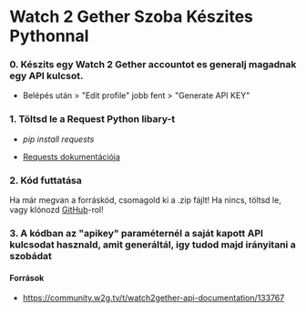 # Watch 2 Gether Szoba Készites Pythonnal


### 0. Készits egy Watch 2 Gether accountot es generalj magadnak egy API kulcsot.
 - Belépés után > "Edit profile" jobb fent > "Generate API KEY" 






### 1.  Töltsd le a Request Python libary-t 
 - _pip install requests_
 
 - [Requests dokumentációja](https://docs.python-requests.org/en/latest/) 
 
 
 
### 2. Kód futtatása
Ha már megvan a forráskód, csomagold ki a .zip fájlt!
Ha nincs, töltsd le, vagy klónozd [GitHub](https://github.com/AdrianN001/Watch-2-Gether-Szoba-Keszites-Pythonnal)-rol!

### 3. A kódban az "apikey" paraméternél a saját kapott API kulcsodat hasznald, amit generáltál, igy tudod majd irányitani a szobádat




#### Források
- https://community.w2g.tv/t/watch2gether-api-documentation/133767

